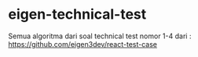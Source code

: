 # eigen-technical-test
Semua algoritma dari soal technical test nomor 1-4 dari : https://github.com/eigen3dev/react-test-case
